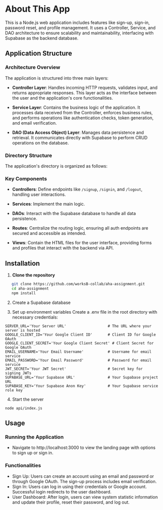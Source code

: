 # About This App

This is a Node.js web application includes features like sign-up, sign-in, password reset, and profile management. It
uses a Controller, Service, and DAO architecture to ensure scalability and maintainability, interfacing with Supabase as
the backend database.

## Application Structure

### Architecture Overview

The application is structured into three main layers:

- **Controller Layer**: Handles incoming HTTP requests, validates input, and returns appropriate responses. This layer
  acts as the interface between the user and the application's core functionalities.

- **Service Layer**: Contains the business logic of the application. It processes data received from the Controller,
  enforces business rules, and performs operations like authentication checks, token generation, and email verification.

- **DAO (Data Access Object) Layer**: Manages data persistence and retrieval. It communicates directly with Supabase to
  perform CRUD operations on the database.

### Directory Structure

The application's directory is organized as follows:

### Key Components

- **Controllers**: Define endpoints like `/signup`, `/signin`, and `/logout`, handling user interactions.

- **Services**: Implement the main logic.

- **DAOs**: Interact with the Supabase database to handle all data persistence.

- **Routes**: Centralize the routing logic, ensuring all auth endpoints are secured and accessible as intended.

- **Views**: Contain the HTML files for the user interface, providing forms and profiles that interact with the backend
  via API.

## Installation

1. **Clone the repository**

```bash
   git clone https://github.com/worksB-collab/aha-assignment.git
   cd aha-assignment
   npm install 
```

2. Create a Supabase database

3. Set up environment variables
   Create a .env file in the root directory with necessary credentials:

```
SERVER_URL='Your Server URL'                   # The URL where your server is hosted
GOOGLE_CLIENT_ID='Your Google Client ID'       # Client ID for Google OAuth
GOOGLE_CLIENT_SECRET='Your Google Client Secret' # Client Secret for Google OAuth
EMAIL_USERNAME='Your Email Username'           # Username for email service
EMAIL_PASSWORD='Your Email Password'           # Password for email service
JWT_SECRET='Your JWT Secret'                   # Secret key for signing JWTs
SUPABASE_URL='Your Supabase URL'               # Your Supabase project URL
SUPABASE_KEY='Your Supabase Anon Key'          # Your Supabase service role key
``` 

4. Start the server

```
node api/index.js
```

## Usage

### Running the Application

* Navigate to http://localhost:3000 to view the landing page with options to sign up or sign in.

### Functionalities

* Sign Up: Users can create an account using an email and password or through Google OAuth. The sign-up process includes
  email verification.
* Sign In: Users can log in using their credentials or Google account. Successful login redirects to the user dashboard.
* User Dashboard: After login, users can view system statistic information and update their profile, reset their
  password, and log out.